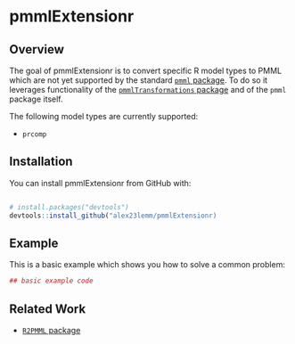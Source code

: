 <!-- README.md is generated from README.Rmd. Please edit that file -->
pmmlExtensionr
==============

Overview
--------

The goal of pmmlExtensionr is to convert specific R model types to PMML which are not yet supported by the standard [`pmml` package](http://cran.r-project.org/web/packages/pmml/). To do so it leverages functionality of the [`pmmlTransformations` package]((http://cran.r-project.org/web/packages/pmmlTransformations/)) and of the `pmml` package itself.

The following model types are currently supported:

-   `prcomp`

Installation
------------

You can install pmmlExtensionr from GitHub with:

``` r

# install.packages("devtools")
devtools::install_github("alex23lemm/pmmlExtensionr)
```

Example
-------

This is a basic example which shows you how to solve a common problem:

``` r
## basic example code
```

Related Work
------------

-   [`R2PMML` package](https://github.com/jpmml/r2pmml)

